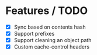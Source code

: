 # Features / TODO

- [x] Sync based on contents hash
- [x] Support prefixes
- [x] Support cleaning an object path
- [x] Custom cache-control headers
